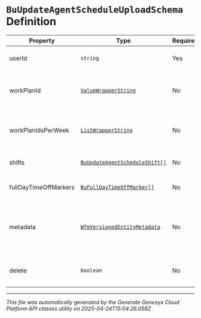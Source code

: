 # `BuUpdateAgentScheduleUploadSchema` Definition

| Property | Type | Required | Description |
|----------|------|----------|-------------|
| userId | `string` | Yes | The ID of the user to whom this agent schedule applies |
| workPlanId | [`ValueWrapperString`](valuewrapperstring-definition.md) | No | The ID of the work plan for this user.  Mutually exclusive with workPlanIdsPerWeek |
| workPlanIdsPerWeek | [`ListWrapperString`](listwrapperstring-definition.md) | No | The IDs of the work plans per week for this user.  Mutually exclusive with workPlanId |
| shifts | [`BuUpdateAgentScheduleShift[]`](buupdateagentscheduleshift-definition.md) | No | The shift definitions for this agent schedule |
| fullDayTimeOffMarkers | [`BuFullDayTimeOffMarker[]`](bufulldaytimeoffmarker-definition.md) | No | Any full day time off markers that apply to this agent schedule |
| metadata | [`WfmVersionedEntityMetadata`](wfmversionedentitymetadata-definition.md) | No | Version metadata for this agent schedule. Required if updating or deleting an existing agent schedule, otherwise should be omitted |
| delete | `boolean` | No | Whether to delete this agent's schedule. Defaults to false if not set |

---

*This file was automatically generated by the Generate Genesys Cloud Platform API classes utility on 2025-04-24T15:04:26.058Z*